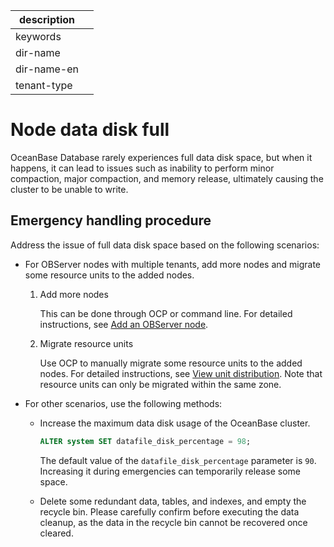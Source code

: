 |description||
|---|---|
|keywords||
|dir-name||
|dir-name-en||
|tenant-type||

# Node data disk full

OceanBase Database rarely experiences full data disk space, but when it happens, it can lead to issues such as inability to perform minor compaction, major compaction, and memory release, ultimately causing the cluster to be unable to write.

## Emergency handling procedure

Address the issue of full data disk space based on the following scenarios:

* For OBServer nodes with multiple tenants, add more nodes and migrate some resource units to the added nodes.

   1. Add more nodes

      This can be done through OCP or command line. For detailed instructions, see [Add an OBServer node](https://en.oceanbase.com/docs/enterprise-oceanbase-ocp-en-10000000000838537).

   2. Migrate resource units

      Use OCP to manually migrate some resource units to the added nodes. For detailed instructions, see [View unit distribution](https://en.oceanbase.com/docs/enterprise-oceanbase-ocp-en-10000000000838270). Note that resource units can only be migrated within the same zone.

* For other scenarios, use the following methods:

   * Increase the maximum data disk usage of the OceanBase cluster.

      ```sql
      ALTER system SET datafile_disk_percentage = 98;
      ```

      The default value of the `datafile_disk_percentage` parameter is `90`. Increasing it during emergencies can temporarily release some space.

   * Delete some redundant data, tables, and indexes, and empty the recycle bin. Please carefully confirm before executing the data cleanup, as the data in the recycle bin cannot be recovered once cleared.
